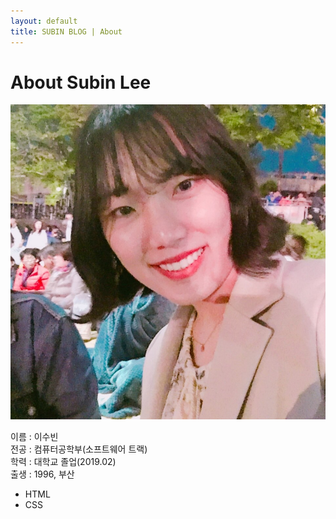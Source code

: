 ```yaml
---
layout: default
title: SUBIN BLOG | About
---
```


<div class="post">
	<h1 class="pageTitle">About Subin Lee</h1>
	<article>
	<div class="profile_img">
		<img src="/assets/img/profile.jpg">
	</div>
	<div class="profile_script">
		<p>이름 : 이수빈<br>
			전공 : 컴퓨터공학부(소프트웨어 트랙)<br>
			학력 : 대학교 졸업(2019.02)<br>
			출생 : 1996, 부산</p>
	</div>
	</article>
	<ul>
		<li class="abil">HTML</li>
		<li class="abil">CSS</li>
  	</ul>
</div>
